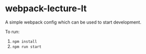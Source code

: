 # webpack-lecture-lt

A simple webpack config which can be used to start development.

To run:

 1) ```npm install```
 2) ```npm run start```
